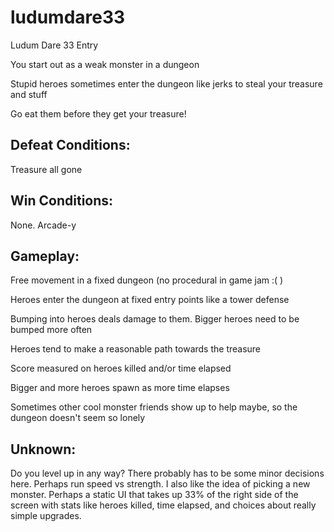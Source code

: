 # ludumdare33
Ludum Dare 33 Entry


You start out as a weak monster in a dungeon

Stupid heroes sometimes enter the dungeon like jerks to steal your treasure and stuff

Go eat them before they get your treasure!

## Defeat Conditions:
Treasure all gone

## Win Conditions:
None. Arcade-y

## Gameplay:
Free movement in a fixed dungeon (no procedural in game jam :( )

Heroes enter the dungeon at fixed entry points like a tower defense

Bumping into heroes deals damage to them. Bigger heroes need to be bumped more often

Heroes tend to make a reasonable path towards the treasure

Score measured on heroes killed and/or time elapsed

Bigger and more heroes spawn as more time elapses

Sometimes other cool monster friends show up to help maybe, so the dungeon doesn't seem so lonely


## Unknown:
Do you level up in any way? There probably has to be some minor decisions here. Perhaps run speed vs strength. I also like the idea of picking a new monster. Perhaps a static UI that takes up 33% of the right side of the screen with stats like heroes killed, time elapsed, and choices about really simple upgrades.
